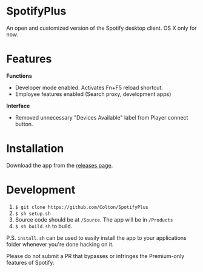 # SpotifyPlus
An open and customized version of the Spotify desktop client. OS X only for now.

# Features

 **Functions**
- Developer mode enabled. Activates Fn+F5 reload shortcut.
- Employee features enabled (Search proxy, development apps)

**Interface**
- Removed unnecessary "Devices Available" label from Player connect button.

# Installation
Download the app from the [releases page](https://github.com/Colton/SpotifyPlus/releases/latest).

# Development
1. ```$ git clone https://github.com/Colton/SpotifyPlus```
2. ```$ sh setup.sh```
3. Source code should be at ```/Source```. The app will be in ```/Products```
4. ```$ sh build.sh``` to build.

P.S. ```install.sh``` can be used to easily install the app to your applications folder whenever you're done hacking on it.

Please do not submit a PR that bypasses or infringes the Premium-only features of Spotify.
